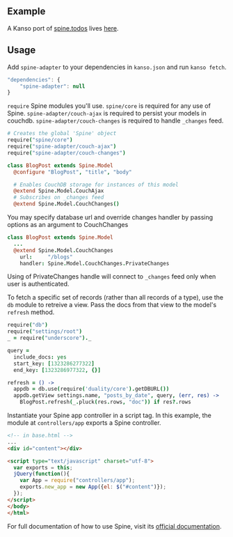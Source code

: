 ## Example

A Kanso port of [spine.todos](https://github.com/maccman/spine.todos) lives [here](https://github.com/nrw/kanso-spine-todos).

## Usage

Add `spine-adapter` to your dependencies in `kanso.json` and run `kanso fetch`.

```javascript
"dependencies": {
    "spine-adapter": null
}
```

`require` Spine modules you'll use. `spine/core` is required for any use of Spine. `spine-adapter/couch-ajax` is required to persist your models in couchdb. `spine-adapter/couch-changes` is required to handle `_changes` feed.

```coffeescript
# Creates the global 'Spine' object
require("spine/core")
require("spine-adapter/couch-ajax")
require("spine-adapter/couch-changes")

class BlogPost extends Spine.Model
  @configure "BlogPost", "title", "body"

  # Enables CouchDB storage for instances of this model
  @extend Spine.Model.CouchAjax
  # Subscribes on _changes feed
  @extend Spine.Model.CouchChanges()
```

You may specify database url and override changes handler by passing options as an argument to CouchChanges

```coffeescript
class BlogPost extends Spine.Model
  ...
  @extend Spine.Model.CouchChanges
    url:     "/blogs"
    handler: Spine.Model.CouchChanges.PrivateChanges
```

Using of PrivateChanges handle will connect to `_changes` feed only when user is authenticated.

To fetch a specific set of records (rather than all records of a type), use the `db` module to retreive a view. Pass the docs from that view to the model's `refresh` method.

```coffeescript
require("db")
require("settings/root")
_ = require("underscore")._

query =
  include_docs: yes
  start_key: [1323286277322]
  end_key: [1323286977322, {}]

refresh = () ->
  appdb = db.use(require('duality/core').getDBURL())
  appdb.getView settings.name, "posts_by_date", query, (err, res) ->
    BlogPost.refresh(_.pluck(res.rows, "doc")) if res?.rows
```

Instantiate your Spine app controller in a script tag. In this example, the module at `controllers/app` exports a Spine controller.

```html
<!-- in base.html -->
...
<div id="content"></div>

<script type="text/javascript" charset="utf-8">
  var exports = this;
  jQuery(function(){
    var App = require("controllers/app");
    exports.new_app = new App({el: $("#content")});
  });
</script>
</body>
</html>
```

For full documentation of how to use Spine, visit its [official documentation](http://spinejs.com/docs/index).